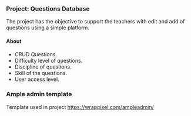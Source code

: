 ### Project: Questions Database 
The project has the objective to support the teachers with edit and add of questions using a simple platform.

#### About
- CRUD Questions.
- Difficulty level of questions.
- Discipline of questions.
- Skill of the questions.
- User access level.
  
### Ample admin template
Template used in project https://wrappixel.com/ampleadmin/

